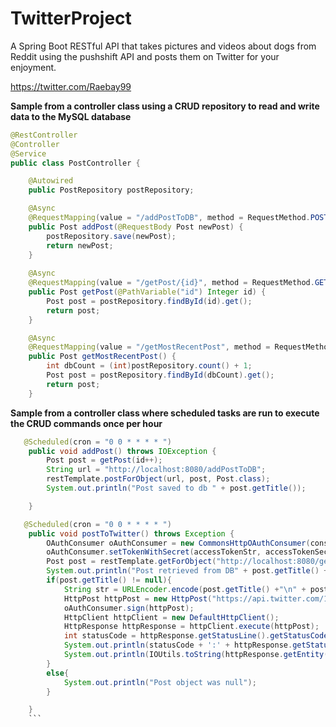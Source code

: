 # TwitterProject

A Spring Boot RESTful API that takes pictures and videos about dogs from Reddit using the pushshift API and posts them on Twitter for your enjoyment.

https://twitter.com/Raebay99

<b> Sample from a controller class using a CRUD repository to read and write data to the MySQL database</b>
```java
@RestController
@Controller
@Service
public class PostController {

    @Autowired
    public PostRepository postRepository;

    @Async
    @RequestMapping(value = "/addPostToDB", method = RequestMethod.POST)
    public Post addPost(@RequestBody Post newPost) {
        postRepository.save(newPost);
        return newPost;
    }
    
    @Async
    @RequestMapping(value = "/getPost/{id}", method = RequestMethod.GET)
    public Post getPost(@PathVariable("id") Integer id) {
        Post post = postRepository.findById(id).get();
        return post;
    }

    @Async
    @RequestMapping(value = "/getMostRecentPost", method = RequestMethod.GET)
    public Post getMostRecentPost() {
        int dbCount = (int)postRepository.count() + 1;
        Post post = postRepository.findById(dbCount).get();
        return post;
    }
```

<b> Sample from a controller class where scheduled tasks are run to execute the CRUD commands once per hour</b>

```java
   @Scheduled(cron = "0 0 * * * * ")
    public void addPost() throws IOException {
        Post post = getPost(id++);
        String url = "http://localhost:8080/addPostToDB";
        restTemplate.postForObject(url, post, Post.class);
        System.out.println("Post saved to db " + post.getTitle());

    }

   @Scheduled(cron = "0 0 * * * * ")
    public void postToTwitter() throws Exception {
        OAuthConsumer oAuthConsumer = new CommonsHttpOAuthConsumer(consumerKeyStr, consumerSecretStr);
        oAuthConsumer.setTokenWithSecret(accessTokenStr, accessTokenSecretStr);
        Post post = restTemplate.getForObject("http://localhost:8080/getPost/" + id , Post.class);
        System.out.println("Post retrieved from DB" + post.getTitle() + " " + post.getId());
        if(post.getTitle() != null){
            String str = URLEncoder.encode(post.getTitle() +"\n" + post.getText()+"\n" + post.getUrl(), "UTF-8");
            HttpPost httpPost = new HttpPost("https://api.twitter.com/1.1/statuses/update.json?status=" + str );
            oAuthConsumer.sign(httpPost);
            HttpClient httpClient = new DefaultHttpClient();
            HttpResponse httpResponse = httpClient.execute(httpPost);
            int statusCode = httpResponse.getStatusLine().getStatusCode();
            System.out.println(statusCode + ':' + httpResponse.getStatusLine().getReasonPhrase());
            System.out.println(IOUtils.toString(httpResponse.getEntity().getContent()));
        }
        else{
            System.out.println("Post object was null");
        }

    }
    ```

